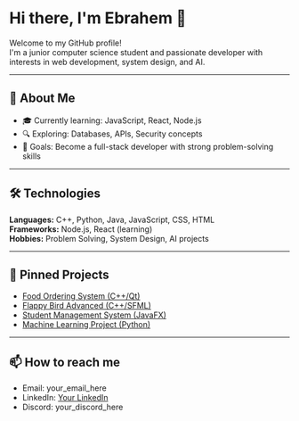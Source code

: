 # Hi there, I'm Ebrahem 👋

Welcome to my GitHub profile!  
I'm a junior computer science student and passionate developer with interests in web development, system design, and AI.

---

## 🚀 About Me
- 🎓 Currently learning: JavaScript, React, Node.js  
- 🔍 Exploring: Databases, APIs, Security concepts  
- 🎯 Goals: Become a full-stack developer with strong problem-solving skills  

---

## 🛠️ Technologies
**Languages:** C++, Python, Java, JavaScript, CSS, HTML  
**Frameworks:** Node.js, React (learning)  
**Hobbies:** Problem Solving, System Design, AI projects  

---

## 📌 Pinned Projects
- [Food Ordering System (C++/Qt)](link_here)
- [Flappy Bird Advanced (C++/SFML)](link_here)
- [Student Management System (JavaFX)](link_here)
- [Machine Learning Project (Python)](link_here)

---

## 📫 How to reach me
- Email: your_email_here  
- LinkedIn: [Your LinkedIn](your_linkedin_link_here)  
- Discord: your_discord_here 
